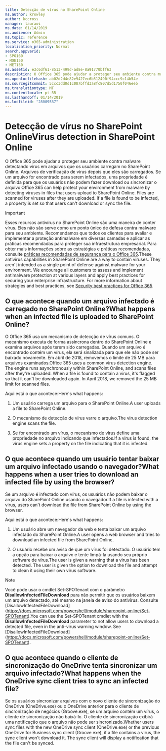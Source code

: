 ```yaml
---
title: Detecção de vírus no SharePoint Online
ms.author: krowley
author: kccross
manager: laurawi
ms.date: 01/14/2019
ms.audience: Admin
ms.topic: reference
ms.service: o365-administration
localization_priority: Normal
search.appverid:
- SPO160
- MOE150
- MET150
ms.assetid: e3c6df61-8513-499d-ad8e-8a91770bff63
description: O Office 365 pode ajudar a proteger seu ambiente contra malware detectando vírus em arquivos que os usuários carregam no SharePoint Online. Arquivos de verificação de vírus depois que eles são carregados. Se um arquivo for encontrado para serem infectados, uma propriedade é definida para que os usuários não podem fazer download ou sincronizar o arquivo.
ms.openlocfilehash: ab02d2d4e82e9427ec6b512490f94ccc9c14b54e
ms.sourcegitcommit: 5ccc3dd0d1c087bffd3a8fc807d5d1750f046eeb
ms.translationtype: MT
ms.contentlocale: pt-BR
ms.lasthandoff: 01/14/2019
ms.locfileid: "28009587"
---
```

# <a name="virus-detection-in-sharepoint-online"></a><span data-ttu-id="fa59f-105">Detecção de vírus no SharePoint Online</span><span class="sxs-lookup"><span data-stu-id="fa59f-105">Virus detection in SharePoint Online</span></span>

<span data-ttu-id="fa59f-p102">O Office 365 pode ajudar a proteger seu ambiente contra malware detectando vírus em arquivos que os usuários carregam no SharePoint Online. Arquivos de verificação de vírus depois que eles são carregados. Se um arquivo for encontrado para serem infectados, uma propriedade é definida para que os usuários não podem fazer download ou sincronizar o arquivo.</span><span class="sxs-lookup"><span data-stu-id="fa59f-p102">Office 365 can help protect your environment from malware by detecting viruses in files that users upload to SharePoint Online. Files are scanned for viruses after they are uploaded. If a file is found to be infected, a property is set so that users can't download or sync the file.</span></span>
  
> [!IMPORTANT]
> <span data-ttu-id="fa59f-p103">Esses recursos antivírus no SharePoint Online são uma maneira de conter vírus. Eles não são serve como um ponto único de defesa contra malware para seu ambiente. Recomendamos que todos os clientes para avaliar e implementar a proteção antimalware em diversas camadas e aplicar as práticas recomendadas para proteger sua infraestrutura empresarial. Para obter mais informações sobre as estratégias e práticas recomendadas, consulte [práticas recomendadas de segurança para o Office 365](security-best-practices.md).</span><span class="sxs-lookup"><span data-stu-id="fa59f-p103">These antivirus capabilities in SharePoint Online are a way to contain viruses. They aren't intended as a single point of defense against malware for your environment. We encourage all customers to assess and implement antimalware protection at various layers and apply best practices for securing your enterprise infrastructure. For more information about strategies and best practices, see [Security best practices for Office 365](security-best-practices.md).</span></span> 
  
## <a name="what-happens-when-an-infected-file-is-uploaded-to-sharepoint-online"></a><span data-ttu-id="fa59f-113">O que acontece quando um arquivo infectado é carregado no SharePoint Online?</span><span class="sxs-lookup"><span data-stu-id="fa59f-113">What happens when an infected file is uploaded to SharePoint Online?</span></span>

<span data-ttu-id="fa59f-p104">O Office 365 usa um mecanismo de detecção de vírus comuns. O mecanismo executa de forma assíncrona dentro do SharePoint Online e examina arquivos após terem sido carregadas. Quando um arquivo é encontrado contém um vírus, ela será sinalizada para que ele não pode ser baixado novamente. Em abril de 2018, removemos o limite de 25 MB para arquivos examinados.</span><span class="sxs-lookup"><span data-stu-id="fa59f-p104">Office 365 uses a common virus detection engine. The engine runs asynchronously within SharePoint Online, and scans files after they're uploaded. When a file is found to contain a virus, it's flagged so that it can't be downloaded again. In April 2018, we removed the 25 MB limit for scanned files.</span></span>
  
<span data-ttu-id="fa59f-118">Aqui está o que acontece:</span><span class="sxs-lookup"><span data-stu-id="fa59f-118">Here's what happens:</span></span>
  
1. <span data-ttu-id="fa59f-119">Um usuário carrega um arquivo para o SharePoint Online.</span><span class="sxs-lookup"><span data-stu-id="fa59f-119">A user uploads a file to SharePoint Online.</span></span>
    
2. <span data-ttu-id="fa59f-120">O mecanismo de detecção de vírus varre o arquivo.</span><span class="sxs-lookup"><span data-stu-id="fa59f-120">The virus detection engine scans the file.</span></span>
    
3. <span data-ttu-id="fa59f-121">Se for encontrado um vírus, o mecanismo de vírus define uma propriedade no arquivo indicando que infectados.</span><span class="sxs-lookup"><span data-stu-id="fa59f-121">If a virus is found, the virus engine sets a property on the file indicating that it is infected.</span></span>
    
## <a name="what-happens-when-a-user-tries-to-download-an-infected-file-by-using-the-browser"></a><span data-ttu-id="fa59f-122">O que acontece quando um usuário tentar baixar um arquivo infectado usando o navegador?</span><span class="sxs-lookup"><span data-stu-id="fa59f-122">What happens when a user tries to download an infected file by using the browser?</span></span>

<span data-ttu-id="fa59f-123">Se um arquivo é infectado com vírus, os usuários não podem baixar o arquivo do SharePoint Online usando o navegador.</span><span class="sxs-lookup"><span data-stu-id="fa59f-123">If a file is infected with a virus, users can't download the file from SharePoint Online by using the browser.</span></span>
  
<span data-ttu-id="fa59f-124">Aqui está o que acontece:</span><span class="sxs-lookup"><span data-stu-id="fa59f-124">Here's what happens:</span></span>
  
1. <span data-ttu-id="fa59f-125">Um usuário abre um navegador da web e tenta baixar um arquivo infectado do SharePoint Online.</span><span class="sxs-lookup"><span data-stu-id="fa59f-125">A user opens a web browser and tries to download an infected file from SharePoint Online.</span></span>
    
2. <span data-ttu-id="fa59f-p105">O usuário recebe um aviso de que um vírus foi detectado. O usuário tem a opção para baixar o arquivo e tente limpá-la usando seu próprio software de vírus.</span><span class="sxs-lookup"><span data-stu-id="fa59f-p105">The user is given a warning that a virus has been detected. The user is given the option to download the file and attempt to clean it using their own virus software.</span></span>

> [!NOTE]
> <span data-ttu-id="fa59f-p106">Você pode usar o cmdlet Set-SPOTenant com o parâmetro **DisallowInfectedFileDownload** para não permitir que os usuários baixem um arquivo detectado, até mesmo na janela de aviso do antivírus. Consulte [DisallowInfectedFileDownload] (https://docs.microsoft.com/powershell/module/sharepoint-online/Set-SPOTenant).</span><span class="sxs-lookup"><span data-stu-id="fa59f-p106">You can use the Set-SPOTenant cmdlet with the **DisallowInfectedFileDownload** parameter to not allow users to download a detected file, even in the anti-virus warning window. See [DisallowInfectedFileDownload] (https://docs.microsoft.com/powershell/module/sharepoint-online/Set-SPOTenant).</span></span>
    
## <a name="what-happens-when-the-onedrive-sync-client-tries-to-sync-an-infected-file"></a><span data-ttu-id="fa59f-130">O que acontece quando o cliente de sincronização do OneDrive tenta sincronizar um arquivo infectado?</span><span class="sxs-lookup"><span data-stu-id="fa59f-130">What happens when the OneDrive sync client tries to sync an infected file?</span></span>

<span data-ttu-id="fa59f-p107">Se os usuários sincronizar arquivos com o novo cliente de sincronização do OneDrive (OneDrive.exe) ou o OneDrive anterior para o cliente de sincronização de negócios (Groove.exe), se um arquivo contém um vírus, o cliente de sincronização não baixá-lo. O cliente de sincronização exibirá uma notificação que o arquivo não pode ser sincronizado.</span><span class="sxs-lookup"><span data-stu-id="fa59f-p107">Whether users sync files with the new OneDrive sync client (OneDrive.exe) or the previous OneDrive for Business sync client (Groove.exe), if a file contains a virus, the sync client won't download it. The sync client will display a notification that the file can't be synced.</span></span>
  

